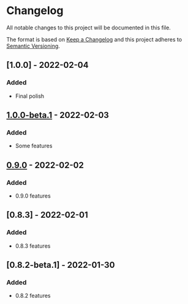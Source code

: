 # Changelog

All notable changes to this project will be documented in this file.

The format is based on [Keep a Changelog](http://keepachangelog.com/)
and this project adheres to [Semantic Versioning](http://semver.org/).

## [1.0.0] - 2022-02-04

### Added

- Final polish

## [1.0.0-beta.1] - 2022-02-03
### Added
- Some features


## [0.9.0] - 2022-02-02
### Added
- 0.9.0 features

## [0.8.3] - 2022-02-01
### Added
- 0.8.3 features

## [0.8.2-beta.1] - 2022-01-30
### Added
- 0.8.2 features


[unreleased]: https://github.com/olivierlacan/keep-a-changelog/compare/v1.1.0...HEAD
[1.0.0-beta.1]: https://github.com/olivierlacan/keep-a-changelog/compare/v1.0.0...v1.1.0
[0.9.0]: https://github.com/olivierlacan/keep-a-changelog/compare/v1.0.0...v1.1.0
